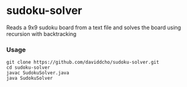 # sudoku-solver
Reads a 9x9 sudoku board from a text file and solves the board using recursion with backtracking

### Usage 
```
git clone https://github.com/daviddcho/sudoku-solver.git
cd sudoku-solver
javac SudokuSolver.java
java SudokuSolver
```
